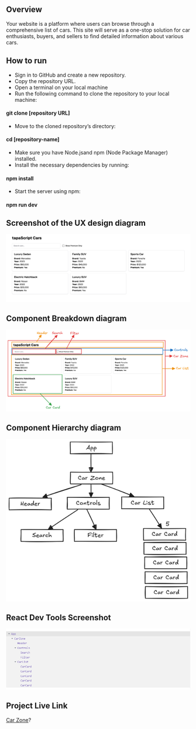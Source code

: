 ## Overview

Your website is a platform where users can browse through a comprehensive list of cars. This site will serve as a one-stop solution for car enthusiasts, buyers, and sellers to find detailed information about various cars.


## How to run

- Sign in to GitHub and create a new repository.
- Copy the repository URL.
- Open a terminal on your local machine
- Run the following command to clone the repository to your local machine:
#### git clone [repository URL]
- Move to the cloned repository’s directory:
#### cd [repository-name]
- Make sure you have Node.jsand npm (Node Package Manager) installed.
- Install the necessary dependencies by running:
#### npm install
- Start the server using npm:
#### npm run dev


## Screenshot of the UX design diagram

![UX Design Diagram](public/images/cars.png)


## Component Breakdown diagram

![Component Breakdown diagram](public/images/Task-2-component-structure.png)


## Component Hierarchy diagram

![Component Hierarchy diagram](public/images/Task-2-Hierarchy.png)


## React Dev Tools Screenshot

![Dev Tools Screenshot](public/images/Devetool-screenshort.PNG)

## Project Live Link

[Car Zone](https://react-with-tapascript-fahad.vercel.app/)?
